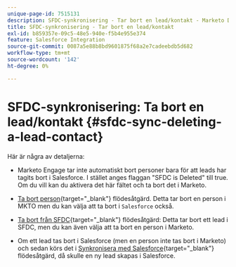 ```yaml
---
unique-page-id: 7515131
description: SFDC-synkronisering - Tar bort en lead/kontakt - Marketo Docs - produktdokumentation
title: SFDC-synkronisering - Tar bort en lead/kontakt
exl-id: b859357e-09c5-48e5-940e-f5b4e955e374
feature: Salesforce Integration
source-git-commit: 0087a5e88b8bd9601875f68a2e7cadeebdb5d682
workflow-type: tm+mt
source-wordcount: '142'
ht-degree: 0%

---
```


# SFDC-synkronisering: Ta bort en lead/kontakt {#sfdc-sync-deleting-a-lead-contact}

Här är några av detaljerna:

* Marketo Engage tar inte automatiskt bort personer bara för att leads har tagits bort i Salesforce. I stället anges flaggan &quot;SFDC is Deleted&quot; till true. Om du vill kan du aktivera det här fältet och ta bort det i Marketo.
* [Ta bort person](/help/marketo/product-docs/core-marketo-concepts/smart-campaigns/flow-actions/delete-person.md){target="_blank"} flödesåtgärd. Detta tar bort en person i MKTO men du kan välja att ta bort i `Salesforce` också.

* [Ta bort från SFDC](/help/marketo/product-docs/core-marketo-concepts/smart-campaigns/salesforce-flow-actions/delete-person-from-sfdc.md){target="_blank"} flödesåtgärd: Detta tar bort ett lead i SFDC, men du kan även välja att ta bort en person i Marketo.
* Om ett lead tas bort i Salesforce (men en person inte tas bort i Marketo) och sedan körs det i [Synkronisera med Salesforce](/help/marketo/product-docs/core-marketo-concepts/smart-campaigns/salesforce-flow-actions/sync-person-to-sfdc.md){target="_blank"} flödesåtgärd, då skulle en ny lead skapas i Salesforce.
